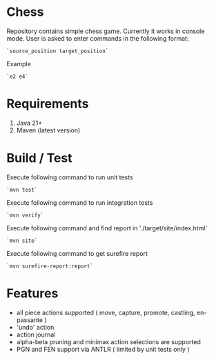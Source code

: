 # Chess

Repository contains simple chess game. Currently it works in console mode.
User is asked to enter commands in the following format:

    `source_position target_position`

Example

    `e2 e4`


# Requirements

1. Java 21+ 
2. Maven (latest version)


# Build / Test

Execute following command to run unit tests

    `mvn test`

Execute following command to run integration tests

    `mvn verify`

Execute following command and find report in './target/site/index.html'

    `mvn site`

Execute following command to get surefire report

    `mvn surefire-report:report`


# Features

- all piece actions supported ( move, capture, promote, castling, en-passante )
- 'undo' action
- action journal
- alpha-beta pruning and minimax action selections are supported
- PGN and FEN support via ANTLR ( limited by unit tests only )
